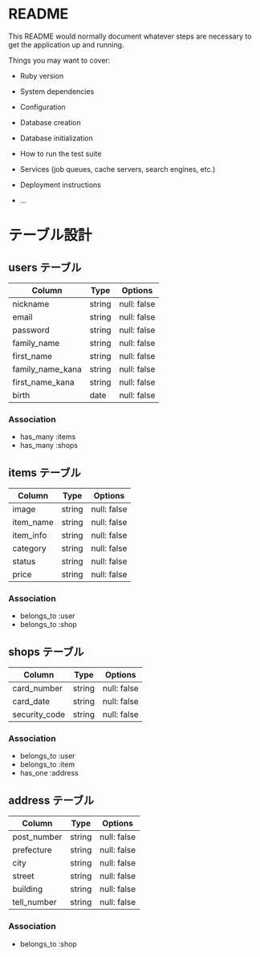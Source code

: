# README

This README would normally document whatever steps are necessary to get the
application up and running.

Things you may want to cover:

* Ruby version

* System dependencies

* Configuration

* Database creation

* Database initialization

* How to run the test suite

* Services (job queues, cache servers, search engines, etc.)

* Deployment instructions

* ...

# テーブル設計

## users テーブル

| Column            | Type   | Options     |
| ----------------- | ------ | ----------- |
| nickname          | string | null: false |
| email             | string | null: false |
| password          | string | null: false |
| family_name       | string | null: false |
| first_name        | string | null: false |
| family_name_kana  | string | null: false |
| first_name_kana   | string | null: false |
| birth             | date   | null: false |

### Association

- has_many :items
- has_many :shops

## items テーブル

| Column   | Type   | Options     |
| -------- | ------ | ----------- |
| image    | string | null: false |
| item_name| string | null: false |
| item_info| string | null: false |
| category | string | null: false |
| status   | string | null: false |
| price    | string | null: false |

### Association

- belongs_to :user
- belongs_to :shop

## shops テーブル

| Column        | Type     | Options     |
| --------------| -------- | ----------- |
| card_number   | string   | null: false |
| card_date     | string   | null: false |
| security_code | string   | null: false |

### Association

- belongs_to :user
- belongs_to :item
- has_one :address

## address テーブル

| Column      | Type     | Options       |
| ------------| -------- | ------------- |
| post_number | string   | null: false   |
| prefecture  | string   | null: false   |
| city        | string   | null: false   |
| street      | string   | null: false   |
| building    | string   | null: false   |
| tell_number | string   | null: false   |

### Association

- belongs_to :shop